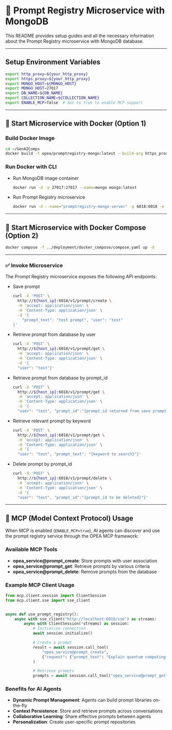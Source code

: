 # 🧾 Prompt Registry Microservice with MongoDB

This README provides setup guides and all the necessary information about the Prompt Registry microservice with MongoDB database.

---

## Setup Environment Variables

```bash
export http_proxy=${your_http_proxy}
export https_proxy=${your_http_proxy}
export MONGO_HOST=${MONGO_HOST}
export MONGO_HOST=27017
export DB_NAME=${DB_NAME}
export COLLECTION_NAME=${COLLECTION_NAME}
export ENABLE_MCP=false  # Set to true to enable MCP support
```

---

## 🚀 Start Microservice with Docker (Option 1)

### Build Docker Image

```bash
cd ~/GenAIComps
docker build -t opea/promptregistry-mongo:latest --build-arg https_proxy=$https_proxy --build-arg http_proxy=$http_proxy -f comps/prompt_registry/src/Dockerfile .
```

### Run Docker with CLI

- Run MongoDB image container

  ```bash
  docker run -d -p 27017:27017 --name=mongo mongo:latest
  ```

- Run Prompt Registry microservice

  ```bash
  docker run -d --name="promptregistry-mongo-server" -p 6018:6018 -e http_proxy=$http_proxy -e https_proxy=$https_proxy -e no_proxy=$no_proxy -e MONGO_HOST=${MONGO_HOST} -e MONGO_PORT=${MONGO_PORT} -e DB_NAME=${DB_NAME} -e COLLECTION_NAME=${COLLECTION_NAME} -e ENABLE_MCP=${ENABLE_MCP} opea/promptregistry-mongo:latest
  ```

---

## 🚀 Start Microservice with Docker Compose (Option 2)

```bash
docker compose -f ../deployment/docker_compose/compose.yaml up -d
```

---

### ✅ Invoke Microservice

The Prompt Registry microservice exposes the following API endpoints:

- Save prompt

  ```bash
  curl -X 'POST' \
    http://${host_ip}:6018/v1/prompt/create \
    -H 'accept: application/json' \
    -H 'Content-Type: application/json' \
    -d '{
      "prompt_text": "test prompt", "user": "test"
  }'
  ```

- Retrieve prompt from database by user

  ```bash
  curl -X 'POST' \
    http://${host_ip}:6018/v1/prompt/get \
    -H 'accept: application/json' \
    -H 'Content-Type: application/json' \
    -d '{
    "user": "test"}'
  ```

- Retrieve prompt from database by prompt_id

  ```bash
  curl -X 'POST' \
    http://${host_ip}:6018/v1/prompt/get \
    -H 'accept: application/json' \
    -H 'Content-Type: application/json' \
    -d '{
    "user": "test", "prompt_id":"{prompt_id returned from save prompt route above}"}'
  ```

- Retrieve relevant prompt by keyword

  ```bash
  curl -X 'POST' \
    http://${host_ip}:6018/v1/prompt/get \
    -H 'accept: application/json' \
    -H 'Content-Type: application/json' \
    -d '{
    "user": "test", "prompt_text": "{keyword to search}"}'
  ```

- Delete prompt by prompt_id

  ```bash
  curl -X 'POST' \
    http://${host_ip}:6018/v1/prompt/delete \
    -H 'accept: application/json' \
    -H 'Content-Type: application/json' \
    -d '{
    "user": "test", "prompt_id":"{prompt_id to be deleted}"}'
  ```

---

## 🤖 MCP (Model Context Protocol) Usage

When MCP is enabled (`ENABLE_MCP=true`), AI agents can discover and use the prompt registry service through the OPEA MCP framework:

### Available MCP Tools

- **opea_service@prompt_create**: Store prompts with user association
- **opea_service@prompt_get**: Retrieve prompts by various criteria
- **opea_service@prompt_delete**: Remove prompts from the database

### Example MCP Client Usage

```python
from mcp.client.session import ClientSession
from mcp.client.sse import sse_client


async def use_prompt_registry():
    async with sse_client("http://localhost:6018/sse") as streams:
        async with ClientSession(*streams) as session:
            # Initialize connection
            await session.initialize()

            # Create a prompt
            result = await session.call_tool(
                "opea_service@prompt_create",
                {"request": {"prompt_text": "Explain quantum computing in simple terms", "user": "ai_agent_001"}},
            )

            # Retrieve prompts
            prompts = await session.call_tool("opea_service@prompt_get", {"request": {"user": "ai_agent_001"}})
```

### Benefits for AI Agents

- **Dynamic Prompt Management**: Agents can build prompt libraries on-the-fly
- **Context Persistence**: Store and retrieve prompts across conversations
- **Collaborative Learning**: Share effective prompts between agents
- **Personalization**: Create user-specific prompt repositories
